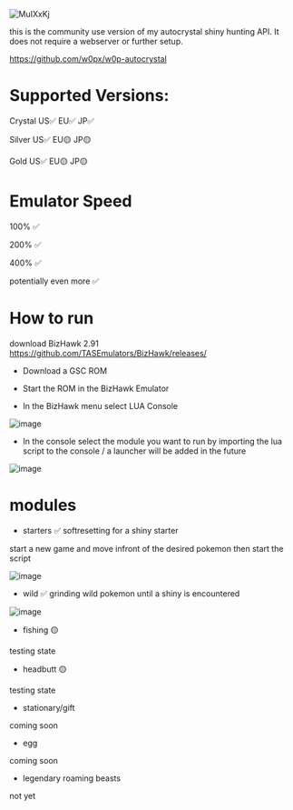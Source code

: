![MuIXxKj](https://github.com/w0px/autocrystal-community-version/assets/152983879/0ac9ab7d-fbea-4395-974f-002211fae965)

  
this is the community use version of my autocrystal shiny hunting API. It does not require a webserver or further setup.

https://github.com/w0px/w0p-autocrystal

# Supported Versions:

Crystal US✅ EU✅ JP✅

Silver US✅ EU🟡 JP🟡

Gold US✅ EU🟡 JP🟡


# Emulator Speed

100% ✅

200% ✅

400% ✅

potentially even more ✅

# How to run

download BizHawk 2.91
https://github.com/TASEmulators/BizHawk/releases/

- Download a GSC ROM

- Start the ROM in the BizHawk Emulator

- In the BizHawk menu select LUA Console

![image](https://github.com/w0px/autocrystalprivate/assets/152983879/3f4e8e0c-d3a1-49fe-9853-f0aac4a04d2e)

- In the console select the module you want to run by importing the lua script to the console / a launcher will be added in the future

![image](https://github.com/w0px/autocrystalprivate/assets/152983879/ae20fbce-1346-4566-8643-486ca3d4d655)

# modules

- starters ✅
softresetting for a shiny starter

start a new game and move infront of the desired pokemon then start the script

![image](https://github.com/w0px/autocrystalprivate/assets/152983879/e17e2292-a17a-485c-82b2-f67b709c171e)


- wild ✅
grinding wild pokemon until a shiny is encountered

![image](https://github.com/w0px/autocrystalprivate/assets/152983879/5548e6e4-efc3-47e6-b334-491ed8bba01b)


- fishing 🟡

testing state

- headbutt 🟡

testing state

- stationary/gift

coming soon

- egg

coming soon

- legendary roaming beasts

not yet

